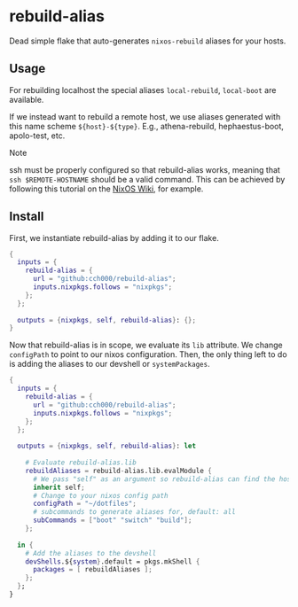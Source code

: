 # rebuild-alias

Dead simple flake that auto-generates `nixos-rebuild` aliases for your hosts.

## Usage

For rebuilding localhost the special aliases `local-rebuild`, `local-boot` are available.

If we instead want to rebuild a remote host, we use aliases generated with this name scheme 
`${host}-${type}`. E.g., athena-rebuild, hephaestus-boot, apolo-test, etc.

> [!NOTE]
> ssh must be properly configured so that rebuild-alias works, meaning that `ssh $REMOTE-HOSTNAME` should be a valid command. This can be achieved by following this tutorial on the [NixOS Wiki](https://nixos.wiki/wiki/SSH_public_key_authentication), for example.

## Install

First, we instantiate rebuild-alias by adding it to our flake.

```nix
{
  inputs = {
    rebuild-alias = {
      url = "github:cch000/rebuild-alias";
      inputs.nixpkgs.follows = "nixpkgs";
    };
  };
  
  outputs = {nixpkgs, self, rebuild-alias}: {};
}

```

Now that rebuild-alias is in scope, we evaluate its `lib` attribute.
We change `configPath` to point to our nixos configuration.
Then, the only thing left to do is adding the aliases to our devshell or `systemPackages`.


```nix
{
  inputs = {
    rebuild-alias = {
      url = "github:cch000/rebuild-alias";
      inputs.nixpkgs.follows = "nixpkgs";
    };
  };
  
  outputs = {nixpkgs, self, rebuild-alias}: let 
  
    # Evaluate rebuild-alias.lib
    rebuildAliases = rebuild-alias.lib.evalModule {
      # We pass "self" as an argument so rebuild-alias can find the hosts in our flake
      inherit self;
      # Change to your nixos config path
      configPath = "~/dotfiles";
      # subcommands to generate aliases for, default: all
      subCommands = ["boot" "switch" "build"];
    };
  
  in {
    # Add the aliases to the devshell
    devShells.${system}.default = pkgs.mkShell {
      packages = [ rebuildAliases ];
    };
  };
}
```
